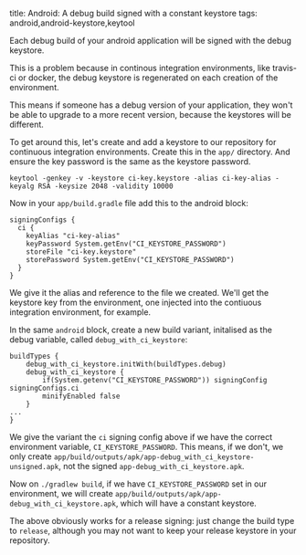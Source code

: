 title: Android: A debug build signed with a constant keystore
tags: android,android-keystore,keytool

Each debug build of your android application will be signed with the debug keystore.

This is a problem because in continous integration environments, like travis-ci or docker, the debug keystore is regenerated on each creation of the environment.

This means if someone has a debug version of your application, they won't be able to upgrade to a more recent version, because the keystores will be different.

To get around this, let's create and add a keystore to our repository for continuous integration environments. Create this in the `app/` directory. And ensure the key password is the same as the keystore password.

    keytool -genkey -v -keystore ci-key.keystore -alias ci-key-alias -keyalg RSA -keysize 2048 -validity 10000

Now in your `app/build.gradle` file add this to the android block:

    signingConfigs {
      ci {
        keyAlias "ci-key-alias"
        keyPassword System.getEnv("CI_KEYSTORE_PASSWORD")
        storeFile "ci-key.keystore"
        storePassword System.getEnv("CI_KEYSTORE_PASSWORD")
      }
    }

We give it the alias and reference to the file we created. We'll get the keystore key from the environment, one injected into the contiuous integration environment, for example.

In the same `android` block, create a new build variant, initalised as the debug variable, called `debug_with_ci_keystore`:

    buildTypes {
        debug_with_ci_keystore.initWith(buildTypes.debug)
        debug_with_ci_keystore {
            if(System.getenv("CI_KEYSTORE_PASSWORD")) signingConfig signingConfigs.ci
            minifyEnabled false
        }
    ...
    }

We give the variant the `ci` signing config above if we have the correct environment variable, `CI_KEYSTORE_PASSWORD`. This means, if we don't, we only create `app/build/outputs/apk/app-debug_with_ci_keystore-unsigned.apk`, not the signed `app-debug_with_ci_keystore.apk`.

Now on `./gradlew build`, if we have `CI_KEYSTORE_PASSWORD` set in our environment, we will create `app/build/outputs/apk/app-debug_with_ci_keystore.apk`, which will have a constant keystore.

The above obviously works for a release signing: just change the build type to `release`, although you may not want to keep your release keystore in your repository.
